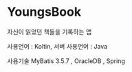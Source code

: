 # YoungsBook
자신이 읽었던 책들을 기록하는 앱

사용언어 : Koltin, 서버 사용언어 : Java

사용기술
MyBatis 3.5.7 , OracleDB , Spring
